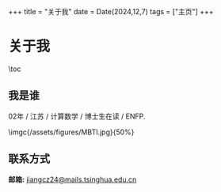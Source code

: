 +++
title = "关于我"
date = Date(2024,12,7)
tags = ["主页"]
+++

# 关于我

\toc

## 我是谁

02年 / 江苏 / 计算数学 / 博士生在读 / ENFP. 

\imgc{/assets/figures/MBTI.jpg}{50%}


## 联系方式

**邮箱:** jiangcz24@mails.tsinghua.edu.cn 